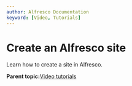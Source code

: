 ```yaml
---
author: Alfresco Documentation
keyword: [Video, Tutorials]
---
```


# Create an Alfresco site

Learn how to create a site in Alfresco.

  

**Parent topic:**[Video tutorials](../topics/alfresco-video-tutorials.md)

